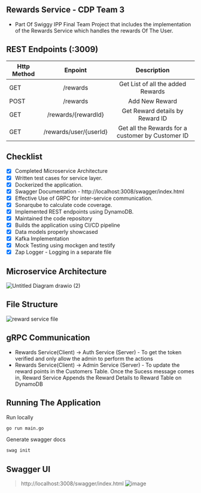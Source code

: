 ## Rewards Service - CDP Team 3
- Part Of Swiggy IPP Final Team Project that includes the implementation of the Rewards Service which handles the rewards Of The User.


## REST Endpoints (:3009)

| Http Method |        Enpoint         |                    Description                    |
| ----------- | :--------------------: | :-----------------------------------------------: |
| GET         |        /rewards        |         Get List of all the added Rewards         |
| POST        |        /rewards        |                  Add New Reward                   |
| GET         |  /rewards/{rewardId}   |          Get Reward details by Reward ID          |
| GET         | /rewards/user/{userId} | Get all the Rewards for a customer by Customer ID |


## Checklist
- [x] Completed Microservice Architecture
- [x] Written test cases for service layer. 
- [x] Dockerized the application.
- [x] Swagger Documentation - http://localhost:3008/swagger/index.html
- [x] Effective Use of GRPC for inter-service communication.
- [x] Sonarqube to calculate code coverage.
- [x] Implemented REST endpoints using DynamoDB.
- [x] Maintained the code repository
- [x] Builds the application using CI/CD pipeline
- [x] Data models properly showcased
- [x] Kafka Implementation
- [x] Mock Testing using mockgen and testify
- [x] Zap Logger - Logging in a separate file

## Microservice Architecture
![Untitled Diagram drawio (2)](https://user-images.githubusercontent.com/19664740/165355916-3410be1c-c62d-4056-85cf-1ffa09f625ce.png)

## File Structure
![reward service file](https://user-images.githubusercontent.com/19664740/165356787-12c6ae3f-d92f-402b-960b-46d6f5cf3821.PNG)

## gRPC Communication
- Rewards Service(Client) -> Auth Service (Server) - To get the token verified and only allow the admin to perform the actions
- Rewards Service(Client) -> Admin Service (Server) - To update the reward points in the Customers Table. Once the Sucess message comes in, Reward Service Appends the Reward Details to Reward Table on DynamoDB

## Running The Application 

Run locally 
```sh
go run main.go
```

Generate swagger docs
```sh
swag init
```

## Swagger UI
> http://localhost:3008/swagger/index.html
![image](https://user-images.githubusercontent.com/19664740/165358229-f8bead13-e55e-4e96-b477-6c6b9007039b.png)

